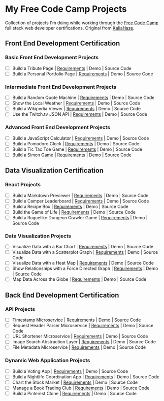 # My Free Code Camp Projects

Collection of projects I'm doing while working through the [Free Code Camp](http://www.freecodecamp.com) full stack web developer certifications.
Original from [KaliaHaze](https://gist.github.com/KaliaHaze/633e93581ebace3bde6291e745aa209c#file-fcc-project-list-md).

## Front End Development Certification

### Basic Front End Development Projects

- [ ] Build a Tribute Page | [Requirements](http://www.freecodecamp.com/challenges/build-a-tribute-page) | Demo | Source Code
- [ ] Build a Personal Portfolio Page | [Requirements](http://www.freecodecamp.com/challenges/build-a-personal-portfolio-webpage) | Demo | Source Code

### Intermediate Front End Development Projects

- [ ] Build a Random Quote Machine | [Requirements](http://www.freecodecamp.com/challenges/build-a-random-quote-machine) | Demo | Source Code
- [ ] Show the Local Weather | [Requirements](http://www.freecodecamp.com/challenges/show-the-local-weather) | Demo | Source Code
- [ ] Build a Wikipedia Viewer | [Requirements](http://www.freecodecamp.com/challenges/build-a-wikipedia-viewer) | Demo | Source Code
- [ ] Use the Twitch.tv JSON API | [Requirements](http://www.freecodecamp.com/challenges/use-the-twitchtv-json-api) | Demo | Source Code

### Advanced Front End Development Projects

- [ ] Build a JavaScript Calculator | [Requirements](http://www.freecodecamp.com/challenges/build-a-javascript-calculator) | Demo | Source Code
- [ ] Build a Pomodoro Clock | [Requirements](http://www.freecodecamp.com/challenges/build-a-pomodoro-clock) | Demo | Source Code
- [ ] Build a Tic Tac Toe Game | [Requirements](http://www.freecodecamp.com/challenges/build-a-tic-tac-toe-game) | Demo | Source Code
- [ ] Build a Simon Game | [Requirements](http://www.freecodecamp.com/challenges/build-a-simon-game) | Demo | Source Code

## Data Visualization Certification

### React Projects

- [ ] Build a Markdown Previewer | [Requirements](http://www.freecodecamp.com/challenges/build-a-markdown-previewer) | Demo | Source Code
- [ ] Build a Camper Leaderboard | [Requirements](http://www.freecodecamp.com/challenges/build-a-camper-leaderboard) | Demo | Source Code
- [ ] Build a Recipe Box | [Requirements](http://www.freecodecamp.com/challenges/build-a-recipe-box) | Demo | Source Code
- [ ] Build the Game of Life | [Requirements](http://www.freecodecamp.com/challenges/build-the-game-of-life) | Demo | Source Code
- [ ] Build a Roguelike Dungeon Crawler Game | [Requirements](http://www.freecodecamp.com/challenges/build-a-roguelike-dungeon-crawler-game) | Demo | Source Code

### Data Visualization Projects

- [ ] Visualize Data with a Bar Chart | [Requirements](http://www.freecodecamp.com/challenges/visualize-data-with-a-bar-chart) | Demo | Source Code
- [ ] Visualize Data with a Scatterplot Graph | [Requirements](http://www.freecodecamp.com/challenges/visualize-data-with-a-scatterplot-graph) | Demo | Source Code
- [ ] Visualize Data with a Heat Map | [Requirements](http://www.freecodecamp.com/challenges/visualize-data-with-a-heat-map) | Demo | Source Code
- [ ] Show Relationships with a Force Directed Graph | [Requirements](http://www.freecodecamp.com/challenges/show-relationships-with-a-force-directed-graph) | Demo | Source Code
- [ ] Map Data Across the Globe | [Requirements](http://www.freecodecamp.com/challenges/map-data-across-the-globe) | Demo | Source Code

## Back End Development Certification

### API Projects

- [ ] Timestamp Microservice | [Requirements](http://www.freecodecamp.com/challenges/timestamp-microservice) | Demo | Source Code
- [ ] Request Header Parser Microservice | [Requirements](http://www.freecodecamp.com/challenges/timestamp-microservice) | Demo | Source Code
- [ ] URL Shortener Microservice | [Requirements](http://www.freecodecamp.com/challenges/url-shortener-microservice) | Demo | Source Code
- [ ] Image Search Abstraction Layer | [Requirements](http://www.freecodecamp.com/challenges/image-search-abstraction-layer) | Demo | Source Code
- [ ] File Metadata Microservice | [Requirements](http://www.freecodecamp.com/challenges/file-metadata-microservice) | Demo | Source Code

### Dynamic Web Application Projects

- [ ] Build a Voting App | [Requirements](http://www.freecodecamp.com/challenges/build-a-voting-app) | Demo | Source Code
- [ ] Build a Nightlife Coordination App | [Requirements](http://www.freecodecamp.com/challenges/build-a-nightlife-coordination-app) | Demo | Source Code
- [ ] Chart the Stock Market | [Requirements](http://www.freecodecamp.com/challenges/chart-the-stock-market) | Demo | Source Code
- [ ] Manage a Book Trading Club | [Requirements](http://www.freecodecamp.com/challenges/manage-a-book-trading-club) | Demo | Source Code
- [ ] Build a Pinterest Clone | [Requirements](http://www.freecodecamp.com/challenges/build-a-pinterest-clone) | Demo | Source Code